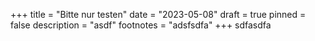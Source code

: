 +++
title = "Bitte nur testen"
date = "2023-05-08"
draft = true
pinned = false
description = "asdf"
footnotes = "adsfsdfa"
+++
sdfasdfa